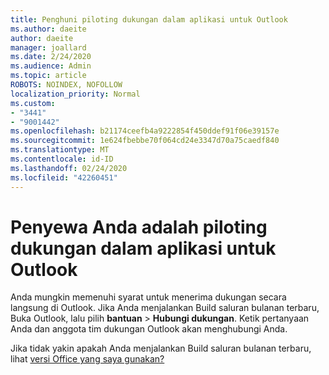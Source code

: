```yaml
---
title: Penghuni piloting dukungan dalam aplikasi untuk Outlook
ms.author: daeite
author: daeite
manager: joallard
ms.date: 2/24/2020
ms.audience: Admin
ms.topic: article
ROBOTS: NOINDEX, NOFOLLOW
localization_priority: Normal
ms.custom:
- "3441"
- "9001442"
ms.openlocfilehash: b21174ceefb4a9222854f450ddef91f06e39157e
ms.sourcegitcommit: 1e624fbebbe70f064cd24e3347d70a75caedf840
ms.translationtype: MT
ms.contentlocale: id-ID
ms.lasthandoff: 02/24/2020
ms.locfileid: "42260451"
---
```

# <a name="your-tenant-is-piloting-in-app-support-for-outlook"></a>Penyewa Anda adalah piloting dukungan dalam aplikasi untuk Outlook

Anda mungkin memenuhi syarat untuk menerima dukungan secara langsung di Outlook. Jika Anda menjalankan Build saluran bulanan terbaru, Buka Outlook, lalu pilih **bantuan** > **Hubungi dukungan**. Ketik pertanyaan Anda dan anggota tim dukungan Outlook akan menghubungi Anda.

Jika tidak yakin apakah Anda menjalankan Build saluran bulanan terbaru, lihat [versi Office yang saya gunakan?](https://support.office.com/article/932788B8-A3CE-44BF-BB09-E334518B8B19)